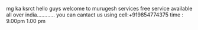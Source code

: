 mg ka ksrct
hello guys welcome to murugesh services 
free service available all over india............
you can cantact us using cell:+919854774375
time : 9.00pm 1.00 pm
